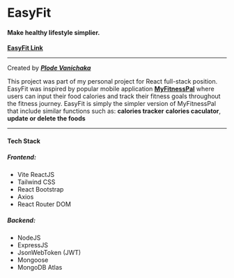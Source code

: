 # EasyFit

#### Make healthy lifestyle simplier.
**[EasyFit Link][1]**

------------

Created by ***[Plode Vanichaka][2]***


This project was part of my personal project for React full-stack position.
EasyFit was inspired by popular mobile application **[MyFitnessPal][3]** where users can input their food calories and track their fitness goals throughout the fitness journey. EasyFit is simply the simpler version of MyFitnessPal that include similar functions such as:
**calories tracker**
**calories caculator**,
**update or delete the foods**


---------------
#### Tech Stack
##### Frontend:
- Vite ReactJS
- Tailwind CSS
- React Bootstrap
- Axios
- React Router DOM

##### Backend:
- NodeJS
- ExpressJS
- JsonWebToken (JWT)
- Mongoose
- MongoDB Atlas




[1]: https://easyfit-sepia.vercel.app/ "Link"
[2]: https://plode-vanichaka.com/ "Personal"
[3]: https://www.myfitnesspal.com/ "myfitnesspal"